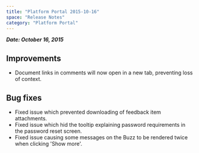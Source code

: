 ```yaml
---
title: "Platform Portal 2015-10-16"
space: "Release Notes"
category: "Platform Portal"
---
```



***Date: October 16, 2015***

## Improvements

*   Document links in comments will now open in a new tab, preventing loss of context. 

## Bug fixes

*   Fixed issue which prevented downloading of feedback item attachments.
*   Fixed issue which hid the tooltip explaining password requirements in the password reset screen.
*   Fixed issue causing some messages on the Buzz to be rendered twice when clicking 'Show more'.